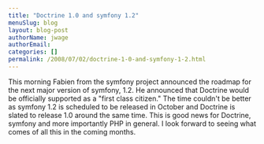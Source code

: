 ```yaml
---
title: "Doctrine 1.0 and symfony 1.2"
menuSlug: blog
layout: blog-post
authorName: jwage
authorEmail:
categories: []
permalink: /2008/07/02/doctrine-1-0-and-symfony-1-2.html
---
```

This morning Fabien from the symfony project announced the roadmap for
the next major version of symfony, 1.2. He announced that Doctrine would
be officially supported as a "first class citizen." The time couldn't be
better as symfony 1.2 is scheduled to be released in October and
Doctrine is slated to release 1.0 around the same time. This is good
news for Doctrine, symfony and more importantly PHP in general. I look
forward to seeing what comes of all this in the coming months.
